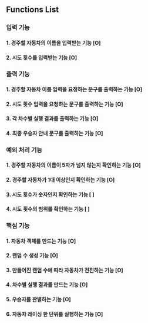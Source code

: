 ## Functions List

### 입력 기능
#### 1. 경주할 자동차의 이름을 입력받는 기능 [O]
#### 2. 시도 횟수를 입력받는 기능 [O]

### 출력 기능
#### 1. 경주할 자동차 이름 입력을 요청하는 문구를 출력하는 기능 [O]
#### 2. 시도 횟수 입력을 요청하는 문구를 출력하는 기능 [O]
#### 3. 각 차수별 실행 결과를 출력하는 기능 [O]
#### 4. 최종 우승자 안내 문구를 출력하는 기능 [O]

### 예외 처리 기능
#### 1. 경주할 자동차의 이름이 5자가 넘지 않는지 확인하는 기능 [O]
#### 2. 경주할 자동차가 1대 이상인지 확인하는 기능 [O]
#### 3. 시도 횟수가 숫자인지 확인하는 기능 [ ]
#### 4. 시도 횟수의 범위를 확인하는 기능 [ ]

### 핵심 기능
#### 1. 자동차 객체를 만드는 기능 [O]
#### 2. 랜덤 수 생성 기능 [O]
#### 3. 만들어진 랜덤 수에 따라 자동차가 전진하는 기능 [O]
#### 4. 차수별 실행 결과를 만드는 기능 [O]
#### 5. 우승자를 판별하는 기능 [O]
#### 6. 자동차 레이싱 한 단위를 실행하는 기능 [O]
